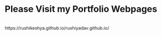 # Please Visit my Portfolio Webpages
<br>
https://rushikeshya.github.io/rushiyadav.github.io/
<br>

